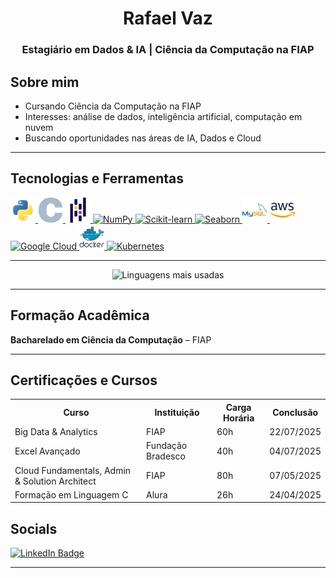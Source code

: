 <div align="center">
  <h1>Rafael Vaz</h1>
  <h3>Estagiário em Dados & IA | Ciência da Computação na FIAP</h3>
</div>

<div>
  <h2>Sobre mim</h2>
  <ul>
    <li>Cursando Ciência da Computação na FIAP</li>
    <li>Interesses: análise de dados, inteligência artificial, computação em nuvem</li>
    <li>Buscando oportunidades nas áreas de IA, Dados e Cloud</li>
  </ul>
</div>

<hr>

<div>
  <h2>Tecnologias e Ferramentas</h2>
  <p>
    <!-- Linguagens de Programação -->
    <a href="https://www.python.org" target="_blank">
      <img src="https://raw.githubusercontent.com/devicons/devicon/master/icons/python/python-original.svg" alt="Python" width="40" height="40"/>
    </a>
    <a href="https://www.cprogramming.com/" target="_blank">
      <img src="https://raw.githubusercontent.com/devicons/devicon/master/icons/c/c-original.svg" alt="C" width="40" height="40"/>
    </a>
    <!-- Bibliotecas Python -->
    <a href="https://pandas.pydata.org/" target="_blank">
      <img src="https://raw.githubusercontent.com/devicons/devicon/2ae2a900d2f041da66e950e4d48052658d850630/icons/pandas/pandas-original.svg" alt="Pandas" width="40" height="40"/>
    </a>
    <a href="https://numpy.org/" target="_blank">
      <img src="https://upload.wikimedia.org/wikipedia/commons/3/31/NumPy_logo_2020.svg" alt="NumPy" width="40" height="40"/>
    </a>
    <a href="https://scikit-learn.org/" target="_blank">
      <img src="https://upload.wikimedia.org/wikipedia/commons/0/05/Scikit_learn_logo_small.svg" alt="Scikit-learn" width="40" height="40"/>
    </a>
    <a href="https://seaborn.pydata.org/" target="_blank">
      <img src="https://seaborn.pydata.org/_images/logo-mark-lightbg.svg" alt="Seaborn" width="40" height="40"/>
    </a>
    <!-- Bancos de Dados -->
    <a href="https://www.mysql.com/" target="_blank">
      <img src="https://raw.githubusercontent.com/devicons/devicon/master/icons/mysql/mysql-original-wordmark.svg" alt="MySQL" width="40" height="40"/>
    </a>
    <!-- Cloud e DevOps -->
    <a href="https://aws.amazon.com" target="_blank">
      <img src="https://raw.githubusercontent.com/devicons/devicon/master/icons/amazonwebservices/amazonwebservices-original-wordmark.svg" alt="AWS" width="40" height="40"/>
    </a>
    <a href="https://cloud.google.com" target="_blank">
      <img src="https://www.vectorlogo.zone/logos/google_cloud/google_cloud-icon.svg" alt="Google Cloud" width="40" height="40"/>
    </a>
    <a href="https://www.docker.com/" target="_blank">
      <img src="https://raw.githubusercontent.com/devicons/devicon/master/icons/docker/docker-original-wordmark.svg" alt="Docker" width="40" height="40"/>
    </a>
    <a href="https://kubernetes.io" target="_blank">
      <img src="https://www.vectorlogo.zone/logos/kubernetes/kubernetes-icon.svg" alt="Kubernetes" width="40" height="40"/>
    </a>
  </p>
</div>

<hr>

<div align="center">
  <img src="https://github-readme-stats.vercel.app/api/top-langs?username=RafaelLVaz&layout=compact&theme=onedark&hide_border=true" alt="Linguagens mais usadas" />
</div>

<hr>

<div>
  <h2>Formação Acadêmica</h2>
  <p><strong>Bacharelado em Ciência da Computação</strong> – FIAP</p>
</div>

<hr>

<div>
  <h2>Certificações e Cursos</h2>
  <table>
    <tr><th>Curso</th><th>Instituição</th><th>Carga Horária</th><th>Conclusão</th></tr>
    <tr><td>Big Data &amp; Analytics</td><td>FIAP</td><td>60h</td><td>22/07/2025</td></tr>
    <tr><td>Excel Avançado</td><td>Fundação Bradesco</td><td>40h</td><td>04/07/2025</td></tr>
    <tr><td>Cloud Fundamentals, Admin &amp; Solution Architect</td><td>FIAP</td><td>80h</td><td>07/05/2025</td></tr>
    <tr><td>Formação em Linguagem C</td><td>Alura</td><td>26h</td><td>24/04/2025</td></tr>
  </table>
</div>

<!-- Redes Sociais -->
<div>
  <h2>Socials</h2>
  <a href="https://linkedin.com/in/rafael-vaz-de-lima-r/" target="_blank">
    <img src="https://img.shields.io/badge/LinkedIn-%230077B5.svg?logo=linkedin&logoColor=white" alt="LinkedIn Badge"/>
  </a>
</div>

<hr>
